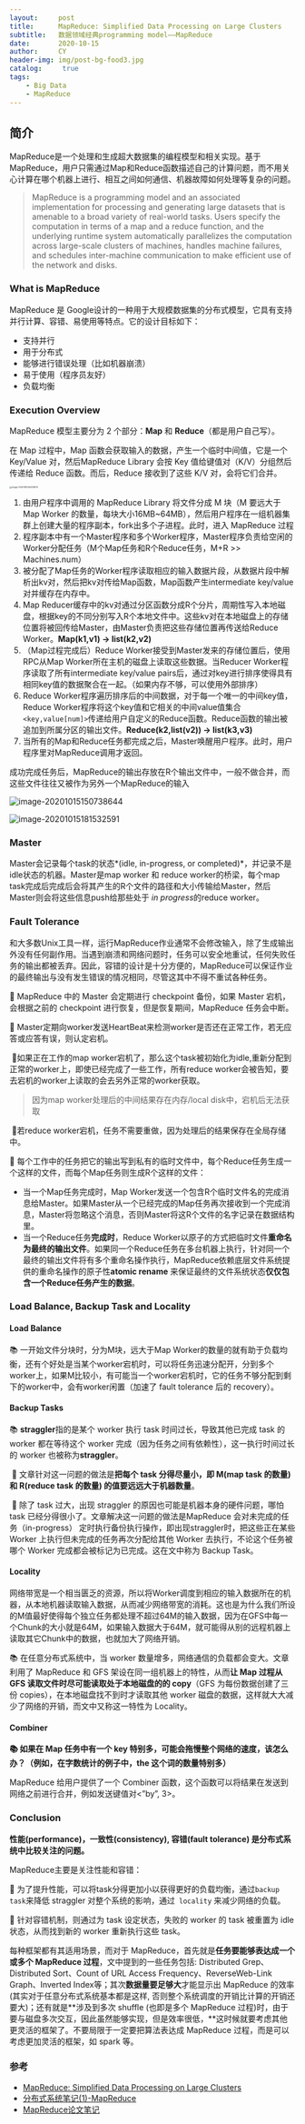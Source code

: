 ```yaml
---
layout:     post
title:      MapReduce: Simplified Data Processing on Large Clusters
subtitle:   数据领域经典programming model——MapReduce
date:       2020-10-15
author:     CY
header-img: img/post-bg-food3.jpg
catalog: 	 true
tags:
    - Big Data
    - MapReduce
---
```



## 简介

MapReduce是一个处理和生成超大数据集的编程模型和相关实现。基于MapReduce，用户只需通过Map和Reduce函数描述自己的计算问题，而不用关心计算在哪个机器上进行、相互之间如何通信、机器故障如何处理等复杂的问题。

> MapReduce is a programming model and an associated implementation for processing and generating large datasets that is amenable to a broad variety of real-world tasks. Users specify the computation in terms of a map and a reduce function, and the underlying runtime system automatically parallelizes the computation across large-scale clusters of machines, handles machine failures, and schedules inter-machine communication to make efficient use of the network and disks. 

### What is MapReduce

MapReduce 是 Google设计的一种用于大规模数据集的分布式模型，它具有支持并行计算、容错、易使用等特点。它的设计目标如下：

- 支持并行
- 用于分布式
- 能够进行错误处理（比如机器崩溃）
- 易于使用（程序员友好）
- 负载均衡

### Execution Overview

MapReduce 模型主要分为 2 个部分：**Map** 和 **Reduce**（都是用户自己写）。

在 Map 过程中，Map 函数会获取输入的数据，产生一个临时中间值，它是一个 Key/Value 对，然后MapReduce Library 会按 Key 值给键值对（K/V）分组然后传递给 Reduce 函数。而后，Reduce 接收到了这些 K/V 对，会将它们合并。

<img src="https://tva1.sinaimg.cn/large/007S8ZIlly1gjqefnm8whj310b0u0k02.jpg" alt="image-20201015144338374" style="zoom: 25%;" />

1. 由用户程序中调用的 MapReduce Library 将文件分成 M 块（M 要远大于 Map Worker 的数量，每块大小16MB~64MB），然后用户程序在一组机器集群上创建大量的程序副本，fork出多个子进程。此时，进入 MapReduce 过程
2. 程序副本中有一个Master程序和多个Worker程序，Master程序负责给空闲的Worker分配任务（M个Map任务和R个Reduce任务，M+R >> Machines.num）
3. 被分配了Map任务的Worker程序读取相应的输入数据片段，从数据片段中解析出kv对，然后把kv对传给Map函数，Map函数产生intermediate key/value对并缓存在内存中。
4. Map Reducer缓存中的kv对通过分区函数分成R个分片，周期性写入本地磁盘，根据key的不同分别写入R个本地文件中。这些kv对在本地磁盘上的存储位置将被回传给Master，由Master负责把这些存储位置再传送给Reduce Worker。**Map(k1,v1) -> list(k2,v2)**
5. （Map过程完成后）Reduce Worker接受到Master发来的存储位置后，使用RPC从Map Worker所在主机的磁盘上读取这些数据。当Reducer Worker程序读取了所有intermediate key/value pairs后，通过对key进行排序使得具有相同key值的数据聚合在一起。（如果内存不够，可以使用外部排序）
6. Reduce Worker程序遍历排序后的中间数据，对于每一个唯一的中间key值，Reduce Worker程序将这个key值和它相关的中间value值集合`<key,value[num]>`传递给用户自定义的Reduce函数。Reduce函数的输出被追加到所属分区的输出文件。**Reduce(k2,list(v2)) -> list(k3,v3)**
7. 当所有的Map和Reduce任务都完成之后，Master唤醒用户程序。此时，用户程序里对MapReduce调用才返回。

成功完成任务后，MapReduce的输出存放在R个输出文件中，一般不做合并，而这些文件往往又被作为另外一个MapReduce的输入

![image-20201015150738644](https://tva1.sinaimg.cn/large/007S8ZIlly1gjqefsyjoyj311a0jwdo1.jpg)

![image-20201015181532591](https://tva1.sinaimg.cn/large/007S8ZIlly1gjqefw90oaj30ni0boq9d.jpg)

### Master 

Master会记录每个task的状态*(idle, in-progress, or completed)*，并记录不是idle状态的机器。Master是map worker 和 reduce worker的桥梁，每个map task完成后完成后会将其产生的R个文件的路径和大小传输给Master，然后Master则会将这些信息push给那些处于 *in progress*的reduce worker。

### Fault Tolerance

和大多数Unix工具一样，运行MapReduce作业通常不会修改输入，除了生成输出外没有任何副作用。当遇到崩溃和网络问题时，任务可以安全地重试，任何失败任务的输出都被丢弃。因此，容错的设计是十分方便的，MapReduce可以保证作业的最终输出与没有发生错误的情况相同，尽管这其中不得不重试各种任务。

🌲 MapReduce 中的 Master 会定期进行 checkpoint 备份，如果 Master 宕机，会根据之前的 checkpoint 进行恢复，但是恢复期间，MapReduce 任务会中断。

🌲 Master定期向worker发送HeartBeat来检测worker是否还在正常工作，若无应答或应答有误，则认定宕机。

​		🍃如果正在工作的map worker宕机了，那么这个task被初始化为idle,重新分配到正常的worker上，即使已经完成了一些工作，所有reduce worker会被告知，要去宕机的worker上读取的会去另外正常的worker获取。

> 因为map worker处理后的中间结果存在内存/local disk中，宕机后无法获取

​		🍃若reduce worker宕机，任务不需要重做，因为处理后的结果保存在全局存储中。

🌲 每个工作中的任务把它的输出写到私有的临时文件中，每个Reduce任务生成一个这样的文件，而每个Map任务则生成R个这样的文件：

- 当一个Map任务完成时，Map Worker发送一个包含R个临时文件名的完成消息给Master。如果Master从一个已经完成的Map任务再次接收到一个完成消息，Master将忽略这个消息，否则Master将这R个文件的名字记录在数据结构里。
- 当一个Reduce任务**完成时**，Reduce Worker以原子的方式把临时文件**重命名为最终的输出文件**。如果同一个Reduce任务在多台机器上执行，针对同一个最终的输出文件将有多个重命名操作执行，MapReduce依赖底层文件系统提供的重命名操作的原子性**atomic rename** 来保证最终的文件系统状态**仅仅包含一个Reduce任务产生的数据**。

### Load Balance, Backup Task and Locality

#### Load Balance

📚 一开始文件分块时，分为M块，远大于Map Worker的数量的就有助于负载均衡，还有个好处是当某个worker宕机时，可以将任务迅速分配开，分到多个worker上，如果M比较小，有可能当一个worker宕机时，它的任务不够分配到剩下的worker中，会有worker闲置（加速了 fault tolerance 后的 recovery）。

#### Backup Tasks

📚 **straggler**指的是某个 worker 执行 task 时间过长，导致其他已完成 task 的 worker 都在等待这个 worker 完成（因为任务之间有依赖性），这一执行时间过长的 worker 也被称为**straggler**。

​	🍃 文章针对这一问题的做法是**把每个 task 分得尽量小，即 M(map task 的数量) 和 R(reduce task 的数量) 的值要远远大于机器数量**。

​	🍃 除了 task 过大，出现 straggler 的原因也可能是机器本身的硬件问题，哪怕 task 已经分得很小了。文章解决这一问题的做法是MapReduce 会对未完成的任务（in-progress） 定时执行备份执行操作，即出现straggler时，把这些正在某些 Worker 上执行但未完成的任务再次分配给其他 Worker 去执行，不论这个任务被哪个 Worker 完成都会被标记为已完成。这在文中称为 Backup Task。

#### Locality

网络带宽是一个相当匮乏的资源，所以将Worker调度到相应的输入数据所在的机器，从本地机器读取输入数据，从而减少网络带宽的消耗。这也是为什么我们所设的M值最好使得每个独立任务都处理不超过64M的输入数据，因为在GFS中每一个Chunk的大小就是64M，如果输入数据大于64M，就可能得从别的远程机器上读取其它Chunk中的数据，也就加大了网络开销。

📚 在任意分布式系统中，当 worker 数量增多，网络通信的负载都会变大。文章利用了 MapReduce 和 GFS 架设在同一组机器上的特性，从而**让 Map 过程从 GFS 读取文件时尽可能读取处于本地磁盘的的 copy**（GFS 为每份数据创建了三份 copies），在本地磁盘找不到时才读取其他 worker 磁盘的数据，这样就大大减少了网络的开销，而文中又称这一特性为 Locality。

#### Combiner

**📚 如果在 Map 任务中有一个 key 特别多，可能会拖慢整个网络的速度，该怎么办？（例如，在字数统计的例子中，the 这个词的数量特别多）**

MapReduce 给用户提供了一个 Combiner 函数，这个函数可以将结果在发送到网络之前进行合并，例如发送键值对<”by”, 3>。

### Conclusion

**性能(performance)，一致性(consistency), 容错(fault tolerance) 是分布式系统中比较关注的问题。**

MapReduce主要是关注性能和容错：

🌲 为了提升性能，可以将task分得更加小以获得更好的负载均衡，通过`backup task`来降低 straggler 对整个系统的影响，通过` locality` 来减少网络的负载。

🌲 针对容错机制，则通过为 task 设定状态，失败的 worker 的 task 被重置为 idle 状态，从而找到新的 worker 重新执行这些 task。

每种框架都有其适用场景，而对于 MapReduce，首先就是**任务要能够表达成一个或多个 MapReduce 过程**，文中提到的一些任务包括: Distributed Grep、Distributed Sort、Count of URL Access Frequency、ReverseWeb-Link Graph、Inverted Index等；其次**数据量要足够大**才能显示出 MapReduce 的效率(其实对于任意分布式系统基本都是这样, 否则整个系统调度的开销比计算的开销还要大)；还有就是**涉及到多次 shuffle (也即是多个 MapReduce 过程)时，由于要与磁盘多次交互，因此虽然能够实现，但是效率很低，**这时候就要考虑其他更灵活的框架了。不要局限于一定要把算法表达成 MapReduce 过程，而是可以考虑更加灵活的框架，如 spark 等。

### 参考

- [MapReduce: Simplified Data Processing on Large Clusters](https://static.googleusercontent.com/media/research.google.com/zh-CN//archive/mapreduce-osdi04.pdf)
- [分布式系统笔记(1)-MapReduce](http://wulc.me/2019/01/14/%E5%88%86%E5%B8%83%E5%BC%8F%E7%B3%BB%E7%BB%9F%E7%AC%94%E8%AE%B0(1)-MapReduce/)
- [MapReduce论文笔记](http://hecenjie.cn/2020/02/01/%E3%80%8AMapReduce%E3%80%8B%E8%AE%BA%E6%96%87%E7%AC%94%E8%AE%B0/)

